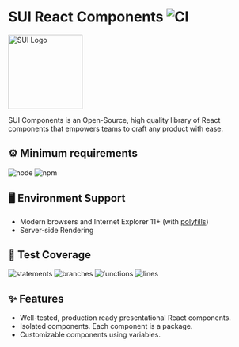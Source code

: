# SUI React Components ![CI](https://github.com/SUI-Components/sui-components/workflows/CI/badge.svg)

<img src="https://avatars2.githubusercontent.com/u/13288987?s=200&v=4" alt="SUI Logo" width="150">

SUI Components is an Open-Source, high quality library of React components that empowers teams to craft any product with ease.

## ⚙️ Minimum requirements
![node](https://shields.io/badge/node-v16+-lightgray?logo=nodedotjs&logoWidth=20&style=for-the-badge)
![npm](https://shields.io/badge/npm-v7+-lightgrey?logo=npm&logoWidth=20&style=for-the-badge)

## 🖥 Environment Support

- Modern browsers and Internet Explorer 11+ (with [polyfills](https://github.com/SUI-Components/sui/tree/master/packages/sui-polyfills))
- Server-side Rendering

## 🧪 Test Coverage

![statements](https://shields.io/badge/statements-66.38%25-red)
![branches](https://shields.io/badge/branches-49.24%25-550000)
![functions](https://shields.io/badge/functions-49.42%25-550000)
![lines](https://shields.io/badge/lines-68.3%25-red)

## ✨ Features

- Well-tested, production ready presentational React components.
- Isolated components. Each component is a package.
- Customizable components using variables.
